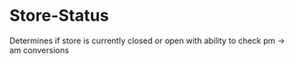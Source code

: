 # Store-Status
Determines if store is currently closed or open with ability to check pm -> am conversions
